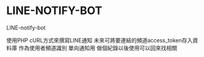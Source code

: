 # LINE-NOTIFY-BOT
LINE-notify-bot

使用PHP cURL方式來撰寫LINE通知
未來可將要連結的頻道access_token存入資料庫
作為使用者頻道識別
單向通知用 做個紀錄以後使用可以回來找相關
